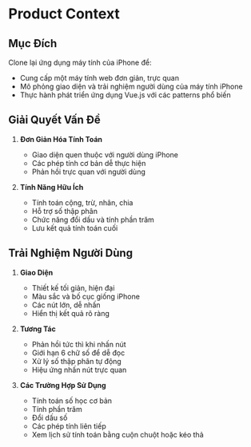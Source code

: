 # Product Context

## Mục Đích
Clone lại ứng dụng máy tính của iPhone để:
- Cung cấp một máy tính web đơn giản, trực quan
- Mô phỏng giao diện và trải nghiệm người dùng của máy tính iPhone
- Thực hành phát triển ứng dụng Vue.js với các patterns phổ biến

## Giải Quyết Vấn Đề
1. **Đơn Giản Hóa Tính Toán**
   - Giao diện quen thuộc với người dùng iPhone
   - Các phép tính cơ bản dễ thực hiện
   - Phản hồi trực quan với người dùng

2. **Tính Năng Hữu Ích**
   - Tính toán cộng, trừ, nhân, chia
   - Hỗ trợ số thập phân
   - Chức năng đổi dấu và tính phần trăm
   - Lưu kết quả tính toán cuối

## Trải Nghiệm Người Dùng
1. **Giao Diện**
   - Thiết kế tối giản, hiện đại
   - Màu sắc và bố cục giống iPhone
   - Các nút lớn, dễ nhấn
   - Hiển thị kết quả rõ ràng

2. **Tương Tác**
   - Phản hồi tức thì khi nhấn nút
   - Giới hạn 6 chữ số để dễ đọc
   - Xử lý số thập phân tự động
   - Hiệu ứng nhấn nút trực quan

3. **Các Trường Hợp Sử Dụng**
   - Tính toán số học cơ bản
   - Tính phần trăm
   - Đổi dấu số
   - Các phép tính liên tiếp
   - Xem lịch sử tính toán bằng cuộn chuột hoặc kéo thả
